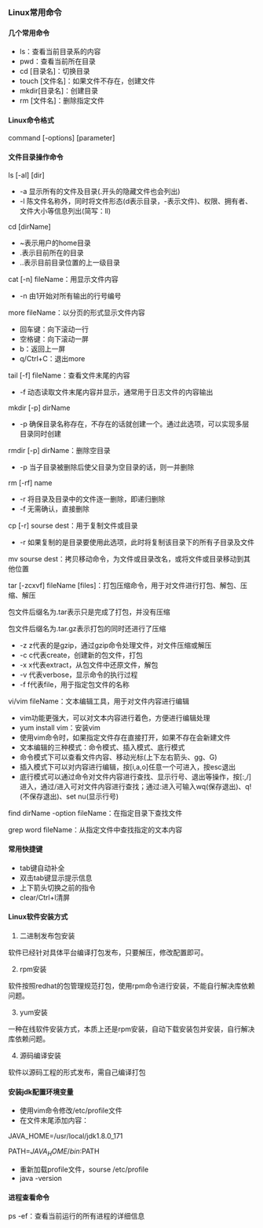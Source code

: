 ### Linux常用命令

#### 几个常用命令

+ ls：查看当前目录系的内容
+ pwd：查看当前所在目录
+ cd [目录名]：切换目录
+ touch [文件名]：如果文件不存在，创建文件
+ mkdir[目录名]：创建目录
+ rm [文件名]：删除指定文件

#### Linux命令格式

command [-options] [parameter]

#### 文件目录操作命令

ls [-al] [dir]

+ -a 显示所有的文件及目录(.开头的隐藏文件也会列出)
+ -l 陈文件名称外，同时将文件形态(d表示目录，-表示文件)、权限、拥有者、文件大小等信息列出(简写：ll)

cd [dirName]

+ ~表示用户的home目录
+ .表示目前所在的目录
+ ..表示目前目录位置的上一级目录

cat [-n] fileName：用显示文件内容

+ -n 由1开始对所有输出的行号编号

more fileName：以分页的形式显示文件内容

+ 回车键：向下滚动一行
+ 空格键：向下滚动一屏
+ b：返回上一屏
+ q/Ctrl+C：退出more

tail [-f] fileName：查看文件末尾的内容

+ -f 动态读取文件末尾内容并显示，通常用于日志文件的内容输出

mkdir [-p] dirName

+ -p 确保目录名称存在，不存在的话就创建一个。通过此选项，可以实现多层目录同时创建

rmdir [-p] dirName：删除空目录

+ -p 当子目录被删除后使父目录为空目录的话，则一并删除

rm [-rf] name

+ -r 将目录及目录中的文件逐一删除，即递归删除
+ -f 无需确认，直接删除

cp [-r] sourse dest：用于复制文件或目录

+ -r 如果复制的是目录要使用此选项，此时将复制该目录下的所有子目录及文件

mv sourse dest：拷贝移动命令，为文件或目录改名，或将文件或目录移动到其他位置

tar [-zcxvf] fileName [files]：打包压缩命令，用于对文件进行打包、解包、压缩、解压

包文件后缀名为.tar表示只是完成了打包，并没有压缩

包文件后缀名为.tar.gz表示打包的同时还进行了压缩

+ -z z代表的是gzip，通过gzip命令处理文件，对文件压缩或解压
+ -c c代表create，创建新的包文件，打包
+ -x x代表extract，从包文件中还原文件，解包
+ -v 代表verbose，显示命令的执行过程
+ -f f代表file，用于指定包文件的名称

vi/vim fileName：文本编辑工具，用于对文件内容进行编辑

+ vim功能更强大，可以对文本内容进行着色，方便进行编辑处理
+ yum install vim：安装vim
+ 使用vim命令时，如果指定文件存在直接打开，如果不存在会新建文件
+ 文本编辑的三种模式：命令模式、插入模式、底行模式
+ 命令模式下可以查看文件内容、移动光标(上下左右箭头、gg、G)
+ 插入模式下可以对内容进行编辑，按[i,a,o]任意一个可进入，按esc退出
+ 底行模式可以通过命令对文件内容进行查找、显示行号、退出等操作，按[:,/]进入，通过/进入可对文件内容进行查找；通过:进入可输入wq(保存退出)、q!(不保存退出)、set nu(显示行号)

find dirName -option fileName：在指定目录下查找文件

grep word fileName：从指定文件中查找指定的文本内容

#### 常用快捷键

+ tab键自动补全
+ 双击tab键显示提示信息
+ 上下箭头切换之前的指令
+ clear/Ctrl+l清屏

#### Linux软件安装方式

1. 二进制发布包安装

软件已经针对具体平台编译打包发布，只要解压，修改配置即可。

2. rpm安装

软件按照redhat的包管理规范打包，使用rpm命令进行安装，不能自行解决库依赖问题。

3. yum安装

一种在线软件安装方式，本质上还是rpm安装，自动下载安装包并安装，自行解决库依赖问题。

4. 源码编译安装

软件以源码工程的形式发布，需自己编译打包

#### 安装jdk配置环境变量

+ 使用vim命令修改/etc/profile文件
+ 在文件末尾添加内容：

JAVA_HOME=/usr/local/jdk1.8.0_171

PATH=$JAVA_HOME/bin:$PATH

+ 重新加载profile文件，sourse /etc/profile
+ java -version

#### 进程查看命令

ps -ef：查看当前运行的所有进程的详细信息
